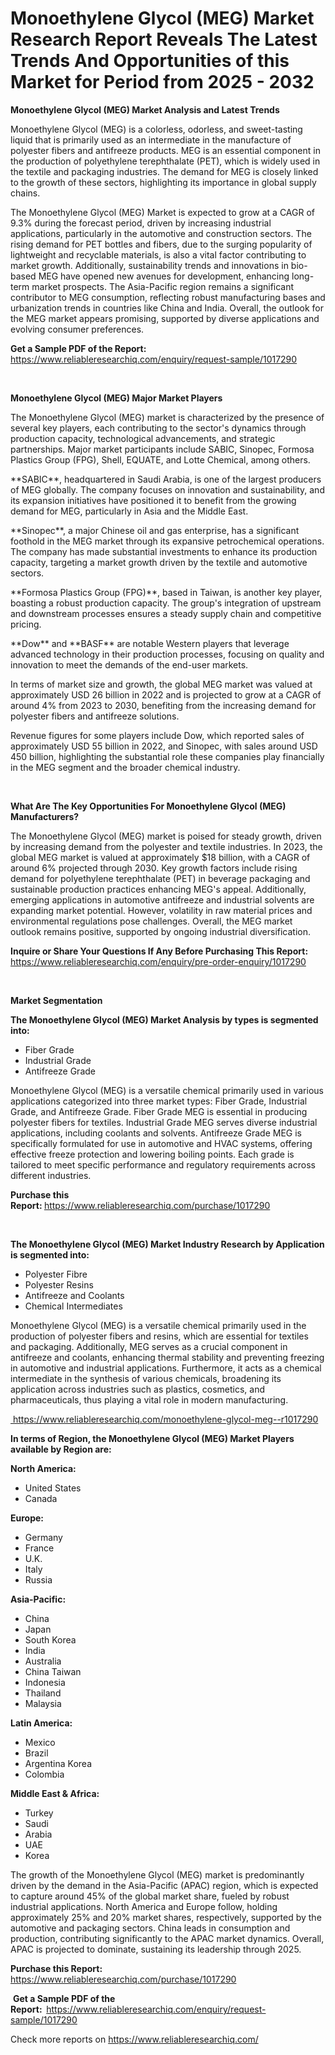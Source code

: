 <p><h1>Monoethylene Glycol (MEG) Market Research Report Reveals The Latest Trends And Opportunities of this Market for Period from 2025 - 2032</h1></p><p><strong>Monoethylene Glycol (MEG) Market Analysis and Latest Trends</strong></p>
<p><p>Monoethylene Glycol (MEG) is a colorless, odorless, and sweet-tasting liquid that is primarily used as an intermediate in the manufacture of polyester fibers and antifreeze products. MEG is an essential component in the production of polyethylene terephthalate (PET), which is widely used in the textile and packaging industries. The demand for MEG is closely linked to the growth of these sectors, highlighting its importance in global supply chains.</p><p>The Monoethylene Glycol (MEG) Market is expected to grow at a CAGR of 9.3% during the forecast period, driven by increasing industrial applications, particularly in the automotive and construction sectors. The rising demand for PET bottles and fibers, due to the surging popularity of lightweight and recyclable materials, is also a vital factor contributing to market growth. Additionally, sustainability trends and innovations in bio-based MEG have opened new avenues for development, enhancing long-term market prospects. The Asia-Pacific region remains a significant contributor to MEG consumption, reflecting robust manufacturing bases and urbanization trends in countries like China and India. Overall, the outlook for the MEG market appears promising, supported by diverse applications and evolving consumer preferences.</p></p>
<p><strong>Get a Sample PDF of the Report:&nbsp;</strong> <a href="https://www.reliableresearchiq.com/enquiry/request-sample/1017290?utm_campaign=3046&utm_medium=2&utm_source=Github&utm_content=ia&utm_term=24032025&utm_id=monoethylene-glycol-meg">https://www.reliableresearchiq.com/enquiry/request-sample/1017290</a></p>
<p>&nbsp;</p>
<p><strong>Monoethylene Glycol (MEG) Major Market Players</strong></p>
<p><p>The Monoethylene Glycol (MEG) market is characterized by the presence of several key players, each contributing to the sector's dynamics through production capacity, technological advancements, and strategic partnerships. Major market participants include SABIC, Sinopec, Formosa Plastics Group (FPG), Shell, EQUATE, and Lotte Chemical, among others.</p><p>**SABIC**, headquartered in Saudi Arabia, is one of the largest producers of MEG globally. The company focuses on innovation and sustainability, and its expansion initiatives have positioned it to benefit from the growing demand for MEG, particularly in Asia and the Middle East.</p><p>**Sinopec**, a major Chinese oil and gas enterprise, has a significant foothold in the MEG market through its expansive petrochemical operations. The company has made substantial investments to enhance its production capacity, targeting a market growth driven by the textile and automotive sectors.</p><p>**Formosa Plastics Group (FPG)**, based in Taiwan, is another key player, boasting a robust production capacity. The group's integration of upstream and downstream processes ensures a steady supply chain and competitive pricing.</p><p>**Dow** and **BASF** are notable Western players that leverage advanced technology in their production processes, focusing on quality and innovation to meet the demands of the end-user markets.</p><p>In terms of market size and growth, the global MEG market was valued at approximately USD 26 billion in 2022 and is projected to grow at a CAGR of around 4% from 2023 to 2030, benefiting from the increasing demand for polyester fibers and antifreeze solutions.</p><p>Revenue figures for some players include Dow, which reported sales of approximately USD 55 billion in 2022, and Sinopec, with sales around USD 450 billion, highlighting the substantial role these companies play financially in the MEG segment and the broader chemical industry.</p></p>
<p>&nbsp;</p>
<p><strong>What Are The Key Opportunities For Monoethylene Glycol (MEG) Manufacturers?</strong></p>
<p><p>The Monoethylene Glycol (MEG) market is poised for steady growth, driven by increasing demand from the polyester and textile industries. In 2023, the global MEG market is valued at approximately $18 billion, with a CAGR of around 6% projected through 2030. Key growth factors include rising demand for polyethylene terephthalate (PET) in beverage packaging and sustainable production practices enhancing MEG's appeal. Additionally, emerging applications in automotive antifreeze and industrial solvents are expanding market potential. However, volatility in raw material prices and environmental regulations pose challenges. Overall, the MEG market outlook remains positive, supported by ongoing industrial diversification.</p></p>
<p><strong>Inquire or Share Your Questions If Any Before Purchasing This Report:</strong> <a href="https://www.reliableresearchiq.com/enquiry/pre-order-enquiry/1017290?utm_campaign=3046&utm_medium=2&utm_source=Github&utm_content=ia&utm_term=24032025&utm_id=monoethylene-glycol-meg">https://www.reliableresearchiq.com/enquiry/pre-order-enquiry/1017290</a></p>
<p>&nbsp;</p>
<p><strong>Market Segmentation</strong></p>
<p><strong>The Monoethylene Glycol (MEG) Market Analysis by types is segmented into:</strong></p>
<p><ul><li>Fiber Grade</li><li>Industrial Grade</li><li>Antifreeze Grade</li></ul></p>
<p><p>Monoethylene Glycol (MEG) is a versatile chemical primarily used in various applications categorized into three market types: Fiber Grade, Industrial Grade, and Antifreeze Grade. Fiber Grade MEG is essential in producing polyester fibers for textiles. Industrial Grade MEG serves diverse industrial applications, including coolants and solvents. Antifreeze Grade MEG is specifically formulated for use in automotive and HVAC systems, offering effective freeze protection and lowering boiling points. Each grade is tailored to meet specific performance and regulatory requirements across different industries.</p></p>
<p><strong>Purchase this Report:&nbsp;</strong><a href="https://www.reliableresearchiq.com/purchase/1017290?utm_campaign=3046&utm_medium=2&utm_source=Github&utm_content=ia&utm_term=24032025&utm_id=monoethylene-glycol-meg">https://www.reliableresearchiq.com/purchase/1017290</a></p>
<p>&nbsp;</p>
<p><strong>The Monoethylene Glycol (MEG) Market Industry Research by Application is segmented into:</strong></p>
<p><ul><li>Polyester Fibre</li><li>Polyester Resins</li><li>Antifreeze and Coolants</li><li>Chemical Intermediates</li></ul></p>
<p><p>Monoethylene Glycol (MEG) is a versatile chemical primarily used in the production of polyester fibers and resins, which are essential for textiles and packaging. Additionally, MEG serves as a crucial component in antifreeze and coolants, enhancing thermal stability and preventing freezing in automotive and industrial applications. Furthermore, it acts as a chemical intermediate in the synthesis of various chemicals, broadening its application across industries such as plastics, cosmetics, and pharmaceuticals, thus playing a vital role in modern manufacturing.</p></p>
<p><a href="https://www.reliableresearchiq.com/monoethylene-glycol-meg--r1017290?utm_campaign=3046&utm_medium=2&utm_source=Github&utm_content=ia&utm_term=24032025&utm_id=monoethylene-glycol-meg">&nbsp;https://www.reliableresearchiq.com/monoethylene-glycol-meg--r1017290</a></p>
<p><strong>In terms of Region, the Monoethylene Glycol (MEG) Market Players available by Region are:</strong></p>
<p>
    <p> <strong> North America: </strong>
        <ul>
            <li>United States</li>
            <li>Canada</li>
        </ul>
        </p> 
    <p> <strong> Europe: </strong>
        <ul>
            <li>Germany</li>
            <li>France</li>
            <li>U.K.</li>
            <li>Italy</li>
            <li>Russia</li>
        </ul>
        </p> 
    <p> <strong> Asia-Pacific: </strong>
        <ul>
            <li>China</li>
            <li>Japan</li>
            <li>South Korea</li>
            <li>India</li>
            <li>Australia</li>
            <li>China Taiwan</li>
            <li>Indonesia</li>
            <li>Thailand</li>
            <li>Malaysia</li>
        </ul>
        </p> 
    <p> <strong> Latin America: </strong>
        <ul>
            <li>Mexico</li>
            <li>Brazil</li>
            <li>Argentina Korea</li>
            <li>Colombia</li>
        </ul>
        </p> 
    <p> <strong> Middle East & Africa: </strong>
        <ul>
            <li>Turkey</li>
            <li>Saudi</li>
            <li>Arabia</li>
            <li>UAE</li>
            <li>Korea</li>
        </ul>
    </p>
    </p>
<p><p>The growth of the Monoethylene Glycol (MEG) market is predominantly driven by the demand in the Asia-Pacific (APAC) region, which is expected to capture around 45% of the global market share, fueled by robust industrial applications. North America and Europe follow, holding approximately 25% and 20% market shares, respectively, supported by the automotive and packaging sectors. China leads in consumption and production, contributing significantly to the APAC market dynamics. Overall, APAC is projected to dominate, sustaining its leadership through 2025.</p></p>
<p><strong>Purchase this Report: </strong><a href="https://www.reliableresearchiq.com/purchase/1017290?utm_campaign=3046&utm_medium=2&utm_source=Github&utm_content=ia&utm_term=24032025&utm_id=monoethylene-glycol-meg">https://www.reliableresearchiq.com/purchase/1017290</a></p>
<p>&nbsp;<strong>Get a Sample PDF of the Report:&nbsp;&nbsp;</strong><a href="https://www.reliableresearchiq.com/enquiry/request-sample/1017290?utm_campaign=3046&utm_medium=2&utm_source=Github&utm_content=ia&utm_term=24032025&utm_id=monoethylene-glycol-meg">https://www.reliableresearchiq.com/enquiry/request-sample/1017290</a></p>
<p><strong></strong></p>
<p>Check more reports on <a href="https://www.reliableresearchiq.com/?utm_campaign=3046&utm_medium=2&utm_source=Github&utm_content=ia&utm_term=24032025&utm_id=monoethylene-glycol-meg">https://www.reliableresearchiq.com/</a></p>